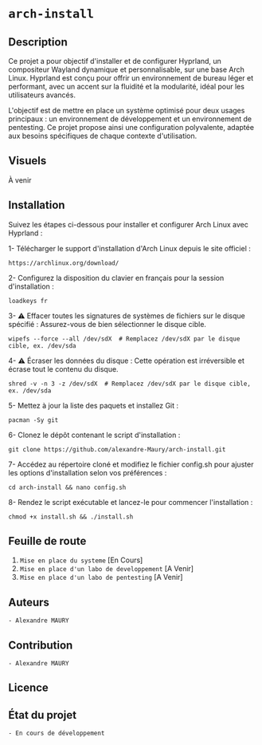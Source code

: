 # `arch-install`

## Description
Ce projet a pour objectif d'installer et de configurer Hyprland, un compositeur Wayland dynamique et personnalisable, sur une base Arch Linux. Hyprland est conçu pour offrir un environnement de bureau léger et performant, avec un accent sur la fluidité et la modularité, idéal pour les utilisateurs avancés.

L'objectif est de mettre en place un système optimisé pour deux usages principaux : un environnement de développement et un environnement de pentesting. Ce projet propose ainsi une configuration polyvalente, adaptée aux besoins spécifiques de chaque contexte d'utilisation.

## Visuels
À venir

## Installation

<!-- Procédez aux étapes suivantes :

1. Télécharger le support d'installation : `https://archlinux.org/download/`
2. Changer la disposition du clavier : `loadkeys fr`
3. Attention : efface toutes les signatures de système de fichiers : `wipefs --force --all "ex. /dev/sda"`
4. Attention : écrase les données sur le disque : `shred -v -n "ex. 3" -z "ex. /dev/sda"`
5. Installation du paquet git : `pacman -Sy git`
6. Clone du repo : `git clone https://github.com/alexandre-Maury/arch-install.git`
7. Configuration des options : `cd arch-install && nano config.sh`
8. Exécution du script : `chmod +x install.sh && ./install.sh` -->

Suivez les étapes ci-dessous pour installer et configurer Arch Linux avec Hyprland :

1- Télécharger le support d'installation d'Arch Linux depuis le site officiel :

    https://archlinux.org/download/

2- Configurez la disposition du clavier en français pour la session d'installation :

    loadkeys fr

3- ⚠️ Effacer toutes les signatures de systèmes de fichiers sur le disque spécifié : Assurez-vous de bien sélectionner le disque cible.

    wipefs --force --all /dev/sdX  # Remplacez /dev/sdX par le disque cible, ex. /dev/sda
    
4- ⚠️ Écraser les données du disque : Cette opération est irréversible et écrase tout le contenu du disque.

    shred -v -n 3 -z /dev/sdX  # Remplacez /dev/sdX par le disque cible, ex. /dev/sda

5- Mettez à jour la liste des paquets et installez Git :

    pacman -Sy git


6- Clonez le dépôt contenant le script d'installation :

    git clone https://github.com/alexandre-Maury/arch-install.git

7- Accédez au répertoire cloné et modifiez le fichier config.sh pour ajuster les options d'installation selon vos préférences :

    cd arch-install && nano config.sh

8- Rendez le script exécutable et lancez-le pour commencer l'installation :

    chmod +x install.sh && ./install.sh


## Feuille de route
1. `Mise en place du systeme` [En Cours]
2. `Mise en place d'un labo de developpement` [A Venir]
3. `Mise en place d'un labo de pentesting` [A Venir]

## Auteurs
`- Alexandre MAURY`

## Contribution
`- Alexandre MAURY`

## Licence

## État du projet
`- En cours de développement`